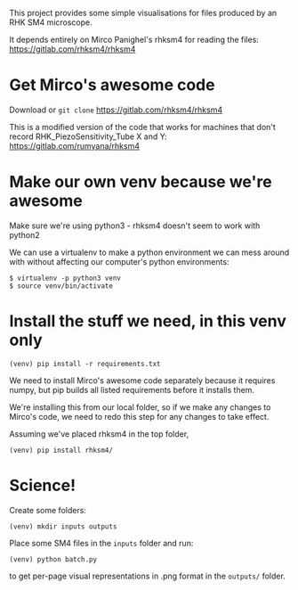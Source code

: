 This project provides some simple visualisations for files produced by
an RHK SM4 microscope.

It depends entirely on  Mirco Panighel's rhksm4 for reading the files:
https://gitlab.com/rhksm4/rhksm4

# Get Mirco's awesome code

Download or `git clone` https://gitlab.com/rhksm4/rhksm4

This is a modified version of the code that works for machines that don't record
RHK_PiezoSensitivity_Tube X and Y: https://gitlab.com/rumyana/rhksm4

# Make our own venv because we're awesome
Make sure we're using python3 - rhksm4 doesn't seem to work with python2

We can use a virtualenv to make a python environment we can mess around with
without affecting our computer's python environments:
```
$ virtualenv -p python3 venv
$ source venv/bin/activate
```

# Install the stuff we need, in this venv only
```
(venv) pip install -r requirements.txt
```

We need to install Mirco's awesome code separately
because it requires numpy,
but pip builds all listed requirements before it installs them.

We're installing this from our local folder,
so if we make any changes to Mirco's code, we need to redo this step
for any changes to take effect.

Assuming we've placed rhksm4 in the top folder,
```
(venv) pip install rhksm4/
```

# Science!

Create some folders:
```
(venv) mkdir inputs outputs
```

Place some SM4 files in the `inputs` folder and run:

```
(venv) python batch.py
```

to get per-page visual representations in .png format in the `outputs/` folder.

